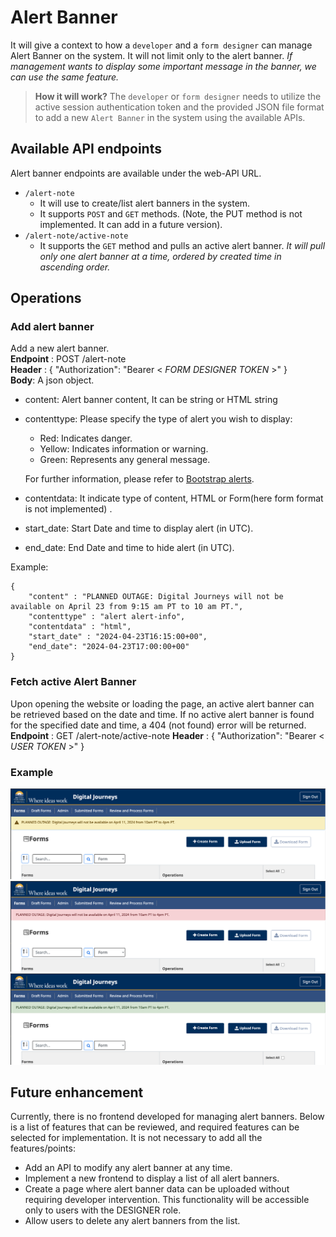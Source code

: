 # Alert Banner
It will give a context to how a `developer` and a `form designer` can manage Alert Banner on the system. It will not limit only to the alert banner. *If management wants to display some important message in the banner, we can use the same feature.*

>**How it will work?**
The `developer` or `form designer` needs to utilize the active session authentication token and the provided JSON file format to add a new `Alert Banner` in the system using the available APIs.


## Available API endpoints
Alert banner endpoints are available under the web-API URL.
- `/alert-note`
	- It will use to create/list alert banners in the system.
	- It supports `POST` and `GET` methods. (Note, the PUT method is not implemented. It can add in a future version).
- `/alert-note/active-note`
	- It supports the `GET` method and pulls an active alert banner.
	*It will pull only one alert banner at a time, ordered by created time in ascending order.*


## Operations
### Add alert banner
Add a new alert banner.  
**Endpoint** : POST /alert-note  
**Header** : { "Authorization": "Bearer < *FORM DESIGNER TOKEN* >" }  
**Body**: A json object.
- content: Alert banner content, It can be string or HTML string
- contenttype: Please specify the type of alert you wish to display:
	- Red: Indicates danger.
	- Yellow: Indicates information or warning.
	- Green: Represents any general message.
	
	For further information, please refer to [Bootstrap alerts]((https://getbootstrap.com/docs/4.0/components/alerts/)).
- contentdata: It indicate type of content, HTML or Form(here form format is not implemented) .
- start_date: Start Date and time to display alert (in UTC).
- end_date: End Date and time to hide alert (in UTC).

Example:
```
{
    "content" : "PLANNED OUTAGE: Digital Journeys will not be available on April 23 from 9:15 am PT to 10 am PT.",
    "contenttype" : "alert alert-info",
    "contentdata" : "html",
    "start_date" : "2024-04-23T16:15:00+00",
    "end_date": "2024-04-23T17:00:00+00"
}
```

### Fetch active **Alert Banner**
Upon opening the website or loading the page, an active alert banner can be retrieved based on the date and time. If no active alert banner is found for the specified date and time, a 404 (not found) error will be returned.  
**Endpoint** : GET /alert-note/active-note 
**Header** : { "Authorization": "Bearer < *USER TOKEN* >" }  

### Example

![](alert-info.png)
![](alert-danger.png)
![](alert-success.png)

## Future enhancement
Currently, there is no frontend developed for managing alert banners. Below is a list of features that can be reviewed, and required features can be selected for implementation. It is not necessary to add all the features/points:
- Add an API to modify any alert banner at any time.
- Implement a new frontend to display a list of all alert banners.
- Create a page where alert banner data can be uploaded without requiring developer intervention. This functionality will be accessible only to users with the DESIGNER role.
- Allow users to delete any alert banners from the list.
